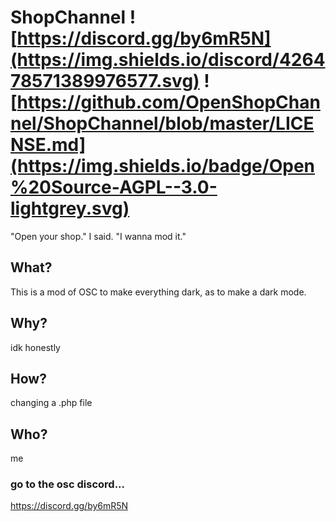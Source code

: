 # ShopChannel ![https://discord.gg/by6mR5N](https://img.shields.io/discord/426478571389976577.svg) ![https://github.com/OpenShopChannel/ShopChannel/blob/master/LICENSE.md](https://img.shields.io/badge/Open%20Source-AGPL--3.0-lightgrey.svg)
"Open your shop." I said. "I wanna mod it."

## What?
This is a mod of OSC to make everything dark, as to make a dark mode.

## Why?
idk honestly

## How?
changing a .php file

## Who?
me

### go to the osc discord...
https://discord.gg/by6mR5N

